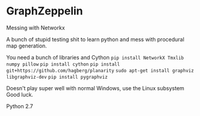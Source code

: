 # GraphZeppelin
Messing with Networkx

A bunch of stupid testing shit to learn python and mess with procedural map generation.

You need a bunch of libraries and Cython
`pip install NetworkX Tmxlib numpy pillow`
`pip install cython`
`pip install git+https://github.com/hagberg/planarity`
`sudo apt-get install graphviz libgraphviz-dev`
`pip install pygraphviz`

Doesn't play super well with normal Windows, use the Linux subsystem
Good luck.

Python 2.7